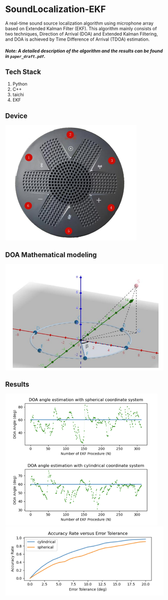 # SoundLocalization-EKF
A real-time sound source localization algorithm using microphone array based on Extended Kalman Filter (EKF). This algorithm mainly consists of two techniques, Direction of Arrival (DOA) and Extended Kalman Filtering, and DOA is achieved by Time Difference of Arrival (TDOA) estimation.
##### Note: A detailed description of the algorithm and the results can be found in  ```paper_draft.pdf```.

## Tech Stack
1. Python
2. C++
3. taichi
4. EKF

## Device
![](imgs/device.png)

## DOA Mathematical modeling
![](imgs/model.png)

## Results
![](imgs/res1.png)
![](imgs/res2.png)
